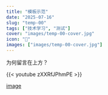 ```yaml
---
title: "模板示范"
date: "2025-07-16"
slug: "temp-00"
tags: ["技术学习", "测试"]
cover: "images/temp-00-cover.jpg"
icon: "📁"
images: ["images/temp-00-cover.jpg"]
---
```

为何留言在上方？



{{< youtube zXXRfJPhmPE >}}


[image](https://prod-files-secure.s3.us-west-2.amazonaws.com/112d0858-5090-4d34-a606-b75eb8d65fd2/b110fffe-d8dc-4f51-990e-749f6cc413f6/M2U00785.mpg?X-Amz-Algorithm=AWS4-HMAC-SHA256&X-Amz-Content-Sha256=UNSIGNED-PAYLOAD&X-Amz-Credential=ASIAZI2LB4667VMINKG2%2F20250724%2Fus-west-2%2Fs3%2Faws4_request&X-Amz-Date=20250724T164742Z&X-Amz-Expires=3600&X-Amz-Security-Token=IQoJb3JpZ2luX2VjEAkaCXVzLXdlc3QtMiJGMEQCIEhuiXim7PzzBNgCEPPN1DQAwsFBkoGTUR0XkYKTsPxmAiAJS4U%2Ba4SMKRE48%2BaHvcWKvICLtJbfbsKWVwdIzx6Wqir%2FAwgxEAAaDDYzNzQyMzE4MzgwNSIMdz81MQPDEqxMZ%2BTJKtwD2Bvm8yKBWb2L%2B7jAwn5QKzGo5TMPmtqRANnNTDSAkuFI5oox%2FyKI6fi1nlZCsNv4Y6bc5Vc7u1bxkWEkDL4iLdfaAJQf7Sh9bti8wg1%2Bx%2FS7MAakLVY%2F4ueqV4m4Nx%2FD6qGuAyIUzMggCbmQfXVRKSYv67IWUx%2BBTUoUVqdPolS045QTY8HRGg7FBWzGG7c8jOCeVDH708uZ30dwm6Ro8O4Kr9pjv1PENnfMC6H%2Bq5%2B4sWdV6gQQHvkkZMHFx10F2gl3NiZyHfbBeebJMfJSoNlWA9F83uxVp7%2BAIPWyI7f2bHghuY6dGKS%2FqaDrP6DR7WU4GoCgjRqJvsXU9p1feru7WQOGOHbIylaCz%2Bbjd8k6e3f8lG7EWvBs6pOf8goX8peXSWl%2FLBf%2BuEYgF5vNFXn3hFlCjg%2Fqnm3M71qXY2K3kWnie2A2xrgP6WhPU7M5csUyhOZOvdcT%2Bb6HZF2jB%2BSdfZrX40l8juXs30hKs9K5tAwmGnLnnKbJvWKUJ%2BUjpoQRfRrfg%2Fk8vRYA89IQI3RCAR2eSdAs0ZP7OFlmg7%2BaYi5rpw3avQVLaANkDLxfchxkSt2%2FPlOlr8JbSr%2FooiTL%2FSck0cWQqWeYOS%2Bl%2Fj%2FbBH3S2yNMNz1%2BeK8wiLuJxAY6pgFGQM8I8sFr9shaKdVbggWdFBwE3AEvaKHZve1iwRrZ%2Bcpfq6fo2HPDulMzsZ8FRhhKbFDS4BcvCDQaMGTQEh2eTn5X7lGgq09%2B8rCn0%2BvW9BqeAa1UU8M5PGxu5pbDqOl0UTNyKmciFNbgaQT9JwEOe0GhTGoX38g045Pavy%2Bfwyj2XhtJhzLND9d2HpMWTad2U86SE%2Frk8q3IjNoysQshY7R6k1M7&X-Amz-Signature=d651497e4a389983180625cead51219b78a7bdf80cd1d843fd2adce02f3fb52e&X-Amz-SignedHeaders=host&x-amz-checksum-mode=ENABLED&x-id=GetObject)

